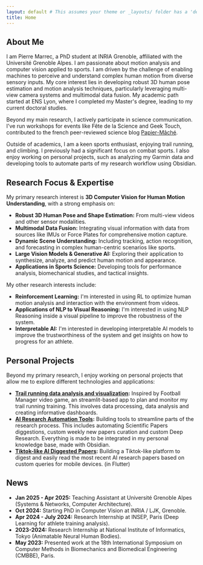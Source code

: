 ```yaml
---
layout: default # This assumes your theme or _layouts/ folder has a 'default.html'
title: Home
---
```

<!-- 
<div style="display: flex; align-items: flex-start;">
  <div style="flex: 3; padding-right: 20px;">
    <h1>Pierre Marrec</h1>
    <p>PhD Student in Computer Vision</p>
    <p>INRIA & Université Grenoble Alpes | Grenoble, France</p>
    <p>
      <a href="mailto:{{ site.email }}">[Email]</a> | 
      <a href="https://github.com/{{ site.github_username }}" target="_blank">[GitHub]</a> | 
      <a href="https://www.linkedin.com/in/{{ site.linkedin_profile }}" target="_blank">[LinkedIn]</a> |
      <a href="https://scholar.google.com/citations?user={{ site.google_scholar_id }}" target="_blank">[Google Scholar]</a> |
      <a href="{{ site.header_pages | where: 'name', 'assets/CV_en.pdf' | first.path | default: 'assets/CV_en.pdf'}}" target="_blank">[CV]</a>
    </p>
  </div>
  <div style="flex: 1;">
    <img src="assets/photo.png" alt="Pierre Marrec" style="width: 180px; border-radius: 10%; margin-top: 10px;"/>

  </div>
</div> -->


## About Me

I am Pierre Marrec, a PhD student at INRIA Grenoble, affiliated with the Université Grenoble Alpes. I am passionate about motion analysis and computer vision applied to sports. I am driven by the challenge of enabling machines to perceive and understand complex human motion from diverse sensory inputs. My core interest lies in developing robust 3D human pose estimation and motion analysis techniques, particularly leveraging multi-view camera systems and multimodal data fusion.
My academic path started at ENS Lyon, where I completed my Master's degree, leading to my current doctoral studies.

Beyond my main research, I actively participate in science communication. I've run workshops for events like Fête de la Science and Geek Touch, contributed to the french peer-reviewed science blog [Papier-Mâché](https://papiermachesciences.org/).

Outside of academics, I am a keen sports enthusiast, enjoying trail running, and climbing. I previously had a significant focus on combat sports. I also enjoy working on personal projects, such as analyzing my Garmin data and developing tools to automate parts of my research workflow using Obsidian.

## Research Focus & Expertise

My primary research interest is **3D Computer Vision for Human Motion Understanding**, with a strong emphasis on:
*   **Robust 3D Human Pose and Shape Estimation:** From multi-view videos and other sensor modalities.
*   **Multimodal Data Fusion:** Integrating visual information with data from sources like IMUs or Force Plates for comprehensive motion capture.
*   **Dynamic Scene Understanding:** Including tracking, action recognition, and forecasting in complex human-centric scenarios like sports.
*   **Large Vision Models & Generative AI:** Exploring their application to synthesize, analyze, and predict human motion and appearance.
*   **Applications in Sports Science:** Developing tools for performance analysis, biomechanical studies, and tactical insights.

My other research interests include:
*   **Reinforcement Learning:** I'm interested in using RL to optimize human motion analysis and interaction with the environment from videos.
*   **Applications of NLP to Visual Reasoning:** I'm interested in using NLP Reasoning inside a visual pipeline to improve the robustness of the system.
*   **Interpretable AI:** I'm interested in developing interpretable AI models to improve the trustworthiness of the system and get insights on how to progress for an athlete.

## Personal Projects

Beyond my primary research, I enjoy working on personal projects that allow me to explore different technologies and applications:

*   **[Trail running data analysis and visualization](https://github.com/piromagnus/RunningManager):** Inspired by Football Manager video game, an streamlit-based app to plan and monitor my trail running training. This involves data processing, data analysis and creating informative dashboards.
*   **[AI Research Automation Tools](https://github.com/piromagnus/researchNautomation):** Building tools to streamline parts of the research process. This includes automating Scientific Papers diggestions, custom weekly new papers curation and custom Deep Research. Everything is made to be integrated in my personal knowledge base, made with Obsidian.
*   **[Tiktok-like AI Diggested Papers](https://github.com/piromagnus/taiktok):** Building a Tiktok-like platform to digest and easily read the most recent AI research papers based on custom queries for mobile devices. (in Flutter)

## News
*   **Jan 2025 - Apr 2025:** Teaching Assistant at Université Grenoble Alpes (Systems & Networks, Computer Architecture).
*   **Oct 2024:** Starting PhD in Computer Vision at INRIA / LJK, Grenoble.
*   **Apr 2024 - July 2024:** Research Internship at INSEP, Paris (Deep Learning for athlete training analysis).
*   **2023-2024:** Research Internship at National Institute of Informatics, Tokyo (Animatable Neural Human Bodies).
*   **May 2023:** Presented work at the 18th International Symposium on Computer Methods in Biomechanics and Biomedical Engineering (CMBBE), Paris.
